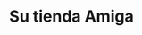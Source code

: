 ---
title: "Su tienda Amiga"
url: /ciudad-satelite/su-tienda-amiga-calle-tomas-doconor-d/
shop: comodidad
---